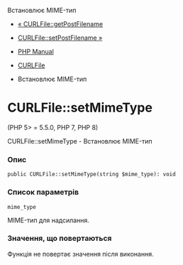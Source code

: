 Встановлює MIME-тип

-   [« CURLFile::getPostFilename](curlfile.getpostfilename.html)
    
-   [CURLFile::setPostFilename »](curlfile.setpostfilename.html)
    
-   [PHP Manual](index.html)
    
-   [CURLFile](class.curlfile.html)
    
-   Встановлює MIME-тип
    

# CURLFile::setMimeType

(PHP 5> = 5.5.0, PHP 7, PHP 8)

CURLFile::setMimeType - Встановлює MIME-тип

### Опис

```methodsynopsis
public CURLFile::setMimeType(string $mime_type): void
```

### Список параметрів

`mime_type`

MIME-тип для надсилання.

### Значення, що повертаються

Функція не повертає значення після виконання.